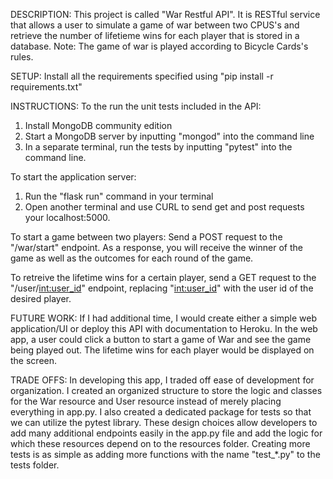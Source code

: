 DESCRIPTION:
This project is called "War Restful API". It is RESTful service that allows a
user to simulate a game of war between two CPUS's and retrieve the
number of lifetieme wins for each player that is stored in a database.
Note: The game of war is played according to Bicycle Cards's rules.

SETUP:
Install all the requirements specified using "pip install -r requirements.txt"

INSTRUCTIONS:
To the run the unit tests included in the API:
 1. Install MongoDB community edition
 2. Start a MongoDB server by inputting "mongod" into the command line
 2. In a separate terminal, run the tests by inputting "pytest" into the command line.

To start the application server:
 1. Run the "flask run" command in your terminal
 2. Open another terminal and use CURL to send get and post requests
    your localhost:5000.

To start a game between two players:
Send a POST request to the "/war/start" endpoint.
As a response, you will receive the winner of the game as well as the outcomes for
each round of the game.

To retreive the lifetime wins for a certain player, 
send a GET request to the "/user/<int:user_id>" endpoint, 
replacing "<int:user_id>" with the user id of the desired player.

FUTURE WORK:
If I had additional time, I would create either a simple web application/UI or 
deploy this API with documentation to Heroku. In the web app, a user could click a button 
to start a game of War and see the game being played out. 
The lifetime wins for each player would be displayed on the screen.

TRADE OFFS:
In developing this app, I traded off ease of development for organization. I created
an organized structure to store the logic and classes for the War resource and User resource 
instead of merely placing everything in app.py. I also created a dedicated package for tests 
so that we can utilize the pytest library. These design choices allow developers
to add many additional endpoints easily in the app.py file and add the logic for which
these resources depend on to the resources folder. Creating more tests is as simple as 
adding more functions with the name "test_*.py" to the tests folder.